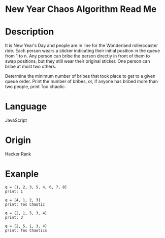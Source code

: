 # New Year Chaos Algorithm Read Me

# Description

It is New Year's Day and people are in line for the Wonderland rollercoaster ride. Each person wears a sticker indicating their initial position in the queue from 1 to n. Any person can bribe the person directly in front of them to swap positions, but they still wear their original sticker. One person can bribe at most two others.

Determine the minimum number of bribes that took place to get to a given queue order. Print the number of bribes, or, if anyone has bribed more than two people, print Too chaotic.

# Language

JavaScript

# Origin

Hacker Rank

# Exanple

```
q = [1, 2, 3, 5, 4, 6, 7, 8]
print: 1
```

```
q = [4, 1, 2, 3]
print: Too Chaotic
```

```
q = [2, 1, 5, 3, 4]
print: 3
```

```
q = [2, 5, 1, 3, 4]
print: Too Chaotics
```